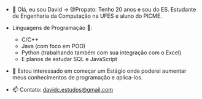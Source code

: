 - 👋 Olá, eu sou David -> @Propato:
  Tenho 20 anos e sou do ES.
  Estudante de Engenharia da Computação na UFES e aluno do PICME.
  
- Linguagens de Programação 🤖:
  - C/C++
  - Java (com foco em POO)
  - Python (trabalhando também com sua integração com o Excel)
  - E planos de estudar SQL e JavaScript

- 👀 Estou interessado em começar um Estágio onde poderei aumentar meus conhecimentos de programação e aplica-los.

- 📫 Contato:
  davidc.estudos@gmail.com
